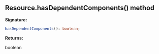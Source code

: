 
## Resource.hasDependentComponents() method

**Signature:**

```typescript
hasDependentComponents(): boolean;
```
**Returns:**

boolean

